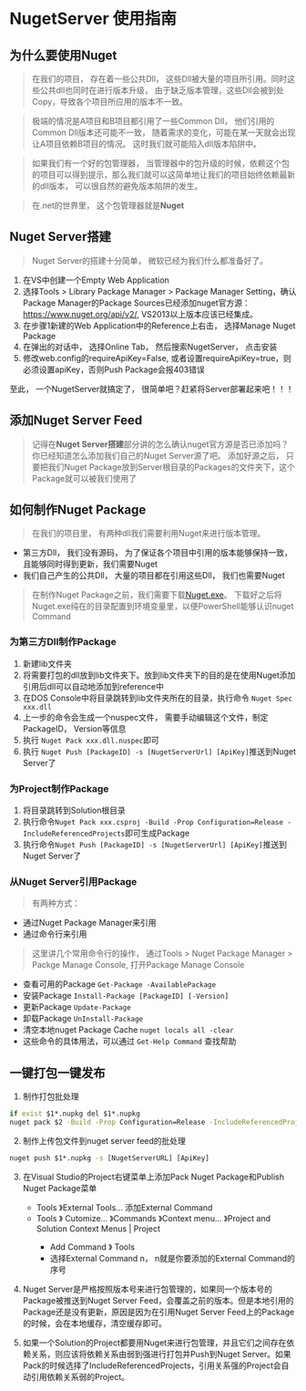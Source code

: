 # NugetServer 使用指南

## 为什么要使用Nuget
> 在我们的项目， 存在着一些公共Dll， 这些Dll被大量的项目所引用。同时这些公共dll也同时在进行版本升级， 由于缺乏版本管理，这些Dll会被到处Copy，导致各个项目所应用的版本不一致。
 
> 极端的情况是A项目和B项目都引用了一些Common Dll， 他们引用的Common Dll版本还可能不一致， 随着需求的变化，可能在某一天就会出现让A项目依赖B项目的情况。
这时我们就可能陷入dll版本陷阱中。

> 如果我们有一个好的包管理器， 当管理器中的包升级的时候，依赖这个包的项目可以得到提示，那么我们就可以这简单地让我们的项目始终依赖最新的dll版本， 可以很自然的避免版本陷阱的发生。

> 在.net的世界里， 这个包管理器就是**Nuget**

## Nuget Server搭建
> Nuget Server的搭建十分简单， 微软已经为我们什么都准备好了。

1. 在VS中创建一个Empty Web Application
2. 选择Tools > Library Package Manager > Package Manager Setting，确认Package Manager的Package Sources已经添加nuget官方源：https://www.nuget.org/api/v2/, 
VS2013以上版本应该已经集成。
3. 在步骤1新建的Web Application中的Reference上右击， 选择Manage Nuget Package
4. 在弹出的对话中， 选择Online Tab， 然后搜索NugetServer， 点击安装
5. 修改web.config的requireApiKey=False, 或者设置requireApiKey=true，则必须设置apiKey，否则Push Package会报403错误

至此， 一个NugetServer就搞定了， 很简单吧？赶紧将Server部署起来吧！！！

## 添加Nuget Server Feed
> 记得在**Nuget Server搭建**部分讲的怎么确认nuget官方源是否已添加吗？ 你已经知道怎么添加我们自己的Nuget Server源了吧。
添加好源之后， 只要把我们Nuget Package放到Server根目录的Packages的文件夹下，这个Package就可以被我们使用了

## 如何制作Nuget Package
> 在我们的项目里， 有两种dll我们需要利用Nuget来进行版本管理。
* 第三方Dll， 我们没有源码， 为了保证各个项目中引用的版本能够保持一致， 且能够同时得到更新，我们需要Nuget
* 我们自己产生的公共Dll， 大量的项目都在引用这些Dll， 我们也需要Nuget

> 在制作Nuget Package之前，我们需要下载[Nuget.exe](https://dist.nuget.org/win-x86-commandline/latest/nuget.exe)。
下载好之后将Nuget.exe纯在的目录配置到环境变量里，以便PowerShell能够认识nuget Command

### 为第三方Dll制作Package
1. 新建lib文件夹
2. 将需要打包的dll放到lib文件夹下。放到lib文件夹下的目的是在使用Nuget添加引用后dll可以自动地添加到reference中
3. 在DOS Console中将目录跳转到lib文件夹所在的目录，执行命令 `Nuget Spec xxx.dll`
4. 上一步的命令会生成一个nuspec文件， 需要手动编辑这个文件，制定PackageID， Version等信息
5. 执行 `Nuget Pack xxx.dll.nuspec`即可
6. 执行 `Nuget Push [PackageID] -s [NugetServerUrl] [ApiKey]`推送到Nuget Server了

### 为Project制作Package
1. 将目录跳转到Solution根目录
2. 执行命令`Nuget Pack xxx.csproj -Build -Prop Configuration=Release -IncludeReferencedProjects`即可生成Package
3. 执行命令`Nuget Push [PackageID] -s [NugetServerUrl] [ApiKey]`推送到Nuget Server了


### 从Nuget Server引用Package
> 有两种方式：
* 通过Nuget Package Manager来引用
* 通过命令行来引用

> 这里讲几个常用命令行的操作， 通过Tools > Nuget Package Manager > Packge Manage Console, 打开Package Manage Console

* 查看可用的Package `Get-Package -AvailablePackage`
* 安装Package `Install-Package [PackageID] [-Version]`
* 更新Package `Update-Package`
* 卸载Package `UnInstall-Package`
* 清空本地nuget Package Cache `nuget locals all -clear`
* 这些命令的具体用法，可以通过 `Get-Help Command` 查找帮助

## 一键打包一键发布
1. 制作打包批处理 
```bat
if exist $1*.nupkg del $1*.nupkg
nuget pack $2 -Build -Prop Configuration=Release -IncludeReferencedProjects -o $1
```
2. 制作上传包文件到nuget server feed的批处理
```bat
nuget push $1*.nupkg -s [NugetServerURL] [ApiKey]
```
3. 在Visual Studio的Project右键菜单上添加Pack Nuget Package和Publish Nuget Package菜单
    * Tools 》External Tools... 添加External Command
    * Tools 》 Cutomize... 》Commands 》Context menu... 》Project and Solution Context Menus | Project 
        > 
        * Add Command 》 Tools
        * 选择External Command n， n就是你要添加的External Command的序号

4. Nuget Server是严格按照版本号来进行包管理的，如果同一个版本号的Package被推送到Nuget Server Feed，会覆盖之前的版本。但是本地引用的Package还是没有更新，原因是因为在引用Nuget Server Feed上的Package的时候，会在本地缓存，清空缓存即可。
5. 如果一个Solution的Project都要用Nuget来进行包管理，并且它们之间存在依赖关系，则应该将依赖关系由弱到强进行打包并Push到Nuget Server。如果Pack的时候选择了IncludeReferencedProjects，引用关系强的Project会自动引用依赖关系弱的Project。


